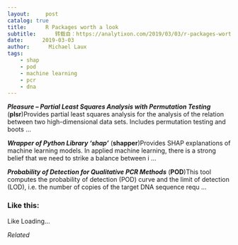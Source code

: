 ```yaml
---
layout:     post
catalog: true
title:      R Packages worth a look
subtitle:      转载自：https://analytixon.com/2019/03/03/r-packages-worth-a-look-1443/
date:      2019-03-03
author:      Michael Laux
tags:
    - shap
    - pod
    - machine learning
    - pcr
    - dna
---
```


***Pleasure – Partial Least Squares Analysis with Permutation Testing*** (**plsr**)Provides partial least squares analysis for the analysis of the relation between two high-dimensional data sets. Includes permutation testing and boots …

***Wrapper of Python Library ‘shap’*** (**shapper**)Provides SHAP explanations of machine learning models. In applied machine learning, there is a strong belief that we need to strike a balance between i …

***Probability of Detection for Qualitative PCR Methods*** (**POD**)This tool computes the probability of detection (POD) curve and the limit of detection (LOD), i.e. the number of copies of the target DNA sequence requ …





### Like this:

Like Loading...


*Related*

